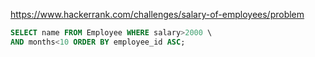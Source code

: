 https://www.hackerrank.com/challenges/salary-of-employees/problem

```sql
SELECT name FROM Employee WHERE salary>2000 \
AND months<10 ORDER BY employee_id ASC;
```
